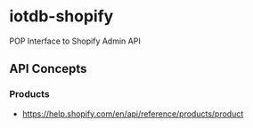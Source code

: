 # iotdb-shopify
POP Interface to Shopify Admin API

## API Concepts

### Products

* https://help.shopify.com/en/api/reference/products/product
